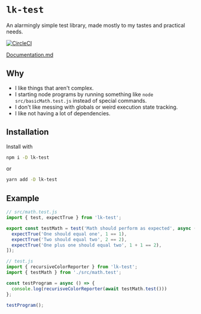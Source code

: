 # `lk-test`
An alarmingly simple test library, made mostly to my tastes and practical needs.

[![CircleCI](https://circleci.com/gh/lukekaalim/lk-test.svg?style=svg)](https://circleci.com/gh/lukekaalim/lk-test)

[Documentation.md](/docs.md)

## Why
- I like things that aren't complex.
- I starting node programs by running something like `node src/basicMath.test.js` instead of special commands.
- I don't like messing with globals or weird execution state tracking.
- I like not having a lot of dependencies.

## Installation
Install with
```bash
npm i -D lk-test
```
or
```bash
yarn add -D lk-test
```
## Example

```javascript
// src/math.test.js
import { test, expectTrue } from 'lk-test';

export const testMath = test('Math should perform as expected', async () => [
  expectTrue('One should equal one', 1 == 1),
  expectTrue('Two should equal two', 2 == 2),
  expectTrue('One plus one should equal two', 1 + 1 == 2),
]);
```
```javascript
// test.js
import { recursiveColorReporter } from 'lk-test';
import { testMath } from './src/math.test';

const testProgram = async () => {
  console.log(recurisveColorReporter(await testMath.test()))
};

testProgram();
```
